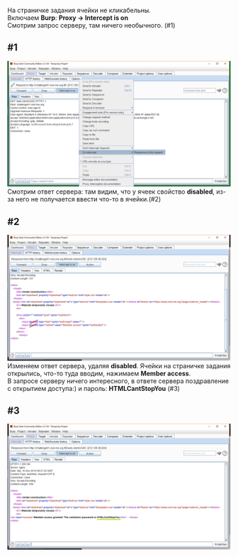 На страничке задания ячейки не кликабельны.<br>
Включаем <b>Burp</b>: <b>Proxy -> Intercept is on</b><br>
Смотрим запрос серверу, там ничего необычного. (#1) 
<h2>#1</h2>
<img src="HW-1-1.png">Смотрим ответ сервера: там видим, что у ячеек свойство <b>disabled</b>, из-за него не получается ввести что-то в ячейки.(#2)<br>
<h2>#2</h2>
<img src="HW-1-2.png">
Изменяем ответ сервера, удаляя <b>disabled</b>.
Ячейки на стрaничке задания открылись, что-то туда вводим, нажимаем <b>Member access</b>.<br>
В запросе серверу ничего интересного, в ответе сервера поздравление с открытием доступа:) и пароль: <b>HTMLCantStopYou</b> (#3)

<h2>#3</h2>
<img src="HW-1-3.png">
